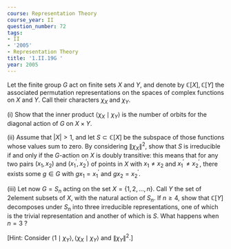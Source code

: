 ```yaml
---
course: Representation Theory
course_year: II
question_number: 72
tags:
- II
- '2005'
- Representation Theory
title: '1.II.19G '
year: 2005
---
```



Let the finite group $G$ act on finite sets $X$ and $Y$, and denote by $\mathbb{C}[X], \mathbb{C}[Y]$ the associated permutation representations on the spaces of complex functions on $X$ and $Y$. Call their characters $\chi_{X}$ and $\chi_{Y}$.

(i) Show that the inner product $\left\langle\chi_{X} \mid \chi_{Y}\right\rangle$ is the number of orbits for the diagonal action of $G$ on $X \times Y$.

(ii) Assume that $|X|>1$, and let $S \subset \mathbb{C}[X]$ be the subspace of those functions whose values sum to zero. By considering $\left\|\chi_{X}\right\|^{2}$, show that $S$ is irreducible if and only if the $G$-action on $X$ is doubly transitive: this means that for any two pairs $\left(x_{1}, x_{2}\right)$ and $\left(x_{1}^{\prime}, x_{2}^{\prime}\right)$ of points in $X$ with $x_{1} \neq x_{2}$ and $x_{1}^{\prime} \neq x_{2}^{\prime}$, there exists some $g \in G$ with $g x_{1}=x_{1}^{\prime}$ and $g x_{2}=x_{2}^{\prime}$.

(iii) Let now $G=S_{n}$ acting on the set $X=\{1,2, \ldots, n\}$. Call $Y$ the set of 2element subsets of $X$, with the natural action of $S_{n}$. If $n \geqslant 4$, show that $\mathbb{C}[Y]$ decomposes under $S_{n}$ into three irreducible representations, one of which is the trivial representation and another of which is $S$. What happens when $n=3$ ?

[Hint: Consider $\left\langle 1 \mid \chi_{Y}\right\rangle,\left\langle\chi_{X} \mid \chi_{Y}\right\rangle$ and $\left\|\chi_{Y}\right\|^{2}$.]